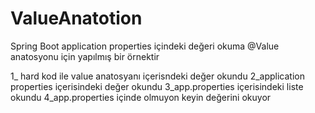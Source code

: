 # ValueAnatotion
Spring Boot application properties içindeki değeri okuma
@Value anatosyonu için yapılmış bir örnektir

1_ hard kod ile value anatosyanı içerisndeki değer okundu
2_application properties içerisindeki değer okundu
3_app.properties içerisindeki liste okundu
4_app.properties içinde olmuyon keyin değerini okuyor
